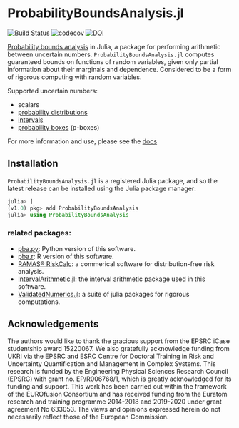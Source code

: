 # ProbabilityBoundsAnalysis.jl
[![Build Status](https://travis-ci.com/AnderGray/ProbabilityBoundsAnalysis.jl.svg?branch=master)](https://travis-ci.com/github/AnderGray/ProbabilityBoundsAnalysis.jl)
[![codecov](https://codecov.io/gh/AnderGray/ProbabilityBoundsAnalysis.jl/branch/master/graph/badge.svg)](https://codecov.io/gh/AnderGray/ProbabilityBoundsAnalysis.jl)
[![DOI](https://zenodo.org/badge/204744026.svg)](https://zenodo.org/badge/latestdoi/204744026)

[Probability bounds analysis](https://en.wikipedia.org/wiki/Probability_bounds_analysis) in Julia, a package for performing arithmetic between uncertain numbers. `ProbabilityBoundsAnalysis.jl` computes guaranteed bounds on functions of random variables, given only partial information about their marginals and dependence. Considered to be a form of rigorous computing with random variables.

<!---
This software began as a port from [pba.r](https://github.com/ScottFerson/pba.r) by Scott Ferson and Jason O'Rawe, Applied Biomathematics (2006)
--->

Supported uncertain numbers: 

  * scalars
  * [probability distributions](https://en.wikipedia.org/wiki/Cumulative_distribution_function)
  * [intervals](https://en.wikipedia.org/wiki/Interval_arithmetic)
  * [probability boxes](https://en.wikipedia.org/wiki/Probability_box) (p-boxes)

For more information and use, please see the [docs](https://andergray.github.io/ProbabilityBoundsAnalysis.jl/dev/)

Installation
---

`ProbabilityBoundsAnalysis.jl` is a registered Julia package, and so the latest release can be installed using the Julia package manager:

```julia
julia> ]
(v1.0) pkg> add ProbabilityBoundsAnalysis
julia> using ProbabilityBoundsAnalysis
```

### related packages:
* [pba.py](https://github.com/Institute-for-Risk-and-Uncertainty/pba-for-python): Python version of this software.
* [pba.r](https://github.com/ScottFerson/pba.r): R version of this software.
* [RAMAS® RiskCalc](https://www.ramas.com/riskcalc): a commerical software for distribution-free risk analysis.
* [IntervalArithmetic.jl](https://github.com/JuliaIntervals/IntervalArithmetic.jl): the interval arithmetic package used in this software.
* [ValidatedNumerics.jl](https://github.com/JuliaIntervals/ValidatedNumerics.jl): a suite of julia packages for rigorous computations.

Acknowledgements
---

The authors would like to thank the gracious support from the EPSRC iCase studentship award 15220067. We also gratefully acknowledge funding from UKRI via the EPSRC and ESRC Centre for Doctoral Training in Risk and Uncertainty Quantification and Management in Complex Systems. This research is funded by the Engineering Physical Sciences Research Council (EPSRC) with grant no. EP/R006768/1, which is greatly acknowledged for its funding and support. This work has been carried out within the framework of the EUROfusion Consortium and has received funding from the Euratom research and training programme 2014-2018 and 2019-2020 under grant agreement No 633053. The views and opinions expressed herein do not necessarily reflect those of the European Commission.

